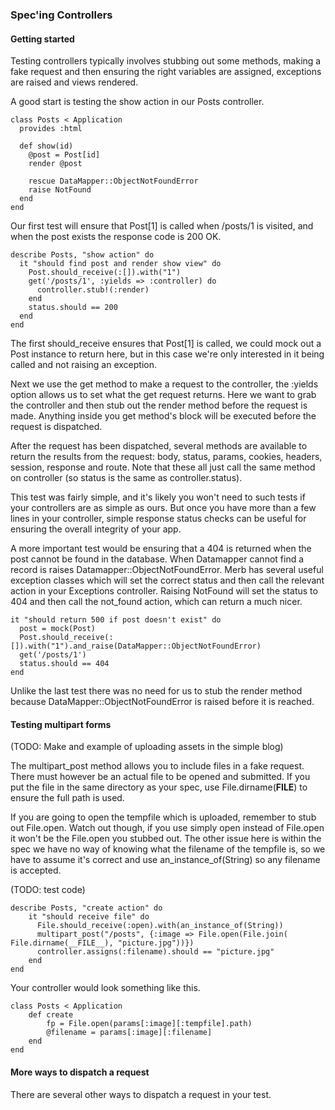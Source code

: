 ### Spec'ing Controllers

#### Getting started

Testing controllers typically involves stubbing out some methods, making a fake request and then ensuring the right variables are assigned, exceptions are raised and views rendered.

A good start is testing the show action in our Posts controller.

    class Posts < Application
      provides :html
  
      def show(id)
        @post = Post[id]
        render @post
  
        rescue DataMapper::ObjectNotFoundError
        raise NotFound
      end
    end

Our first test will ensure that Post[1] is called when /posts/1 is visited, and when the post exists the response code is 200 OK.

    describe Posts, "show action" do
      it "should find post and render show view" do
        Post.should_receive(:[]).with("1")
        get('/posts/1', :yields => :controller) do
          controller.stub!(:render)
        end
        status.should == 200
      end
    end

The first should_receive ensures that Post[1] is called, we could mock out a Post instance to return here, but in this case we're only interested in it being called and not raising an exception.

Next we use the get method to make a request to the controller, the :yields option allows us to set what the get request returns. Here we want to grab the controller and then stub out the render method before the request is made. Anything inside you get method's block will be executed before the request is dispatched.

After the request has been dispatched, several methods are available to return the results from the request: body, status, params, cookies, headers, session, response and route. Note that these all just call the same method on controller (so status is the same as controller.status).

This test was fairly simple, and it's likely you won't need to such tests if your controllers are as simple as ours. But once you have more than a few lines in your controller, simple response status checks can be useful for ensuring the overall integrity of your app.

A more important test would be ensuring that a 404 is returned when the post cannot be found in the database. When Datamapper cannot find a record is raises Datamapper::ObjectNotFoundError. Merb has several useful exception classes which will set the correct status and then call the relevant action in your Exceptions controller. Raising NotFound will set the status to 404 and then call the not_found action, which can return a much nicer.

    it "should return 500 if post doesn't exist" do
      post = mock(Post)
      Post.should_receive(:[]).with("1").and_raise(DataMapper::ObjectNotFoundError)
      get('/posts/1')
      status.should == 404
    end

Unlike the last test there was no need for us to stub the render method because DataMapper::ObjectNotFoundError is raised before it is reached.

#### Testing multipart forms

(TODO: Make and example of uploading assets in the simple blog)

The multipart_post method allows you to include files in a fake request. There must however be an actual file to be opened and submitted. If you put the file in the same directory as your spec, use File.dirname(__FILE__) to ensure the full path is used.

If you are going to open the tempfile which is uploaded, remember to stub out File.open. Watch out though, if you use simply open instead of File.open it won't be the File.open you stubbed out. The other issue here is within the spec we have no way of knowing what the filename of the tempfile is, so we have to assume it's correct and use an_instance_of(String) so any filename is accepted.

(TODO: test code)

    describe Posts, "create action" do 
        it "should receive file" do
          File.should_receive(:open).with(an_instance_of(String))
          multipart_post("/posts", {:image => File.open(File.join( File.dirname(__FILE__), "picture.jpg"))})
          controller.assigns(:filename).should == "picture.jpg"
        end
    end

Your controller would look something like this.

    class Posts < Application
        def create
            fp = File.open(params[:image][:tempfile].path)
            @filename = params[:image][:filename]
        end
    end

#### More ways to dispatch a request

There are several other ways to dispatch a request in your test.